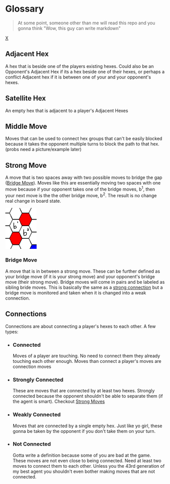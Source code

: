 # Glossary

> At some point, someone other than me will read this repo and you gonna think "Wow, this guy can write markdown"

[X](../README.md)


## Adjacent Hex

A hex that is beside one of the players existing hexes. Could also be an Opponent's Adjacent Hex if its a hex beside one of their hexes, or perhaps a conflict Adjacent hex if it is between one of your and your opponent's hexes.

## Satellite Hex

An empty hex that is adjacent to a player's Adjacent Hexes

## Middle Move

Moves that can be used to connect hex groups that can't be easily blocked because it takes the opponent multiple turns to block the path to that hex. (probs need a picture/example later)

## Strong Move

A move that is two spaces away with two possible moves to bridge the gap ([Bridge Move](#bridge-move)). Moves like this are essentially moving two spaces with one move because if your opponent takes one of the bridge moves, b<sup>1</sup>, then your next move is the the other bridge move, b<sup>2</sup>. The result is no change real change in board state.

![Strong Move Example](/wiki/zImages/patterns/strong-move.png)

### Bridge Move

A move that is in between a strong move. These can be further defined as your bridge move (if it is your strong move) and your opponent's bridge move (their strong move). Bridge moves will come in pairs and be labeled as sibling bride moves. This is basically the same as a [strong connection](#Strongly-Connected) but a bridge move is monitored and taken when it is changed into a weak connection.

## Connections

Connections are about connecting a player's hexes to each other. A few types:

- ### Connected

    Moves of a player are touching. No need to connect them they already touching each other enough. Moves than connect a player's moves are connection moves

- ### Strongly Connected

    These are moves that are connected by at least two hexes. Strongly connected because the opponent shouldn't be able to separate them (if the agent is smart). Checkout [Strong Moves](#strong-move)

- ### Weakly Connected

    Moves that are connected by a single empty hex. Just like yo girl, these gonna be taken by the opponent if you don't take them on your turn.

- ### Not Connected

    Gotta write a definition because some of you are bad at the game. These moves are not even close to being connected. Need at least two moves to connect them to each other. Unless you the 43rd generation of my best agent you shouldn't even bother making moves that are not connected.
